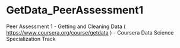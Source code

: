 # GetData_PeerAssessment1
Peer Assessment 1 - Getting and Cleaning Data ( https://www.coursera.org/course/getdata ) - Coursera Data Science Specialization Track 
